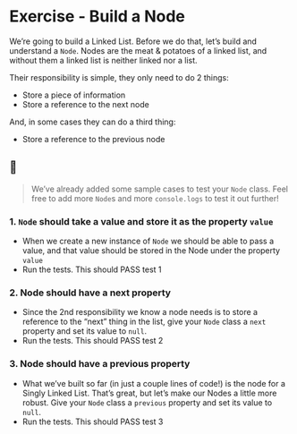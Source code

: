 # Exercise - Build a Node

We’re going to build a Linked List. Before we do that, let’s build and understand a `Node`. Nodes are the meat & potatoes of a linked list, and without them a linked list is neither linked nor a list.

Their responsibility is simple, they only need to do 2 things:
- Store a piece of information
- Store a reference to the next node

And, in some cases they can do a third thing:
- Store a reference to the previous node

## 📝

> We’ve already added some sample cases to test your `Node` class. Feel free to add more `Node`s and more `console.logs` to test it out further!

### 1. `Node` should take a value and store it as the property `value`
- When we create a new instance of `Node` we should be able to pass a value, and that value should be stored in the Node under the property `value`
- Run the tests. This should PASS test 1

### 2. Node should have a next property
- Since the 2nd responsibility we know a node needs is to store a reference to the “next” thing in the list, give your `Node` class a `next` property and set its value to `null`.
- Run the tests. This should PASS test 2

### 3. Node should have a previous property
- What we’ve built so far (in just a couple lines of code!) is the node for a Singly Linked List. That’s great, but let’s make our Nodes a little more robust. Give your `Node` class a `previous` property and set its value to `null`.
- Run the tests. This should PASS test 3